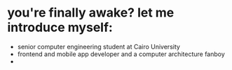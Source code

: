 <h1>you're finally awake? let me introduce myself:</h1>
<ul>
  <li>senior computer engineering student at Cairo University</li>
  <li>frontend and mobile app developer and a computer architecture fanboy</li>
  <li></li>
</ul>

